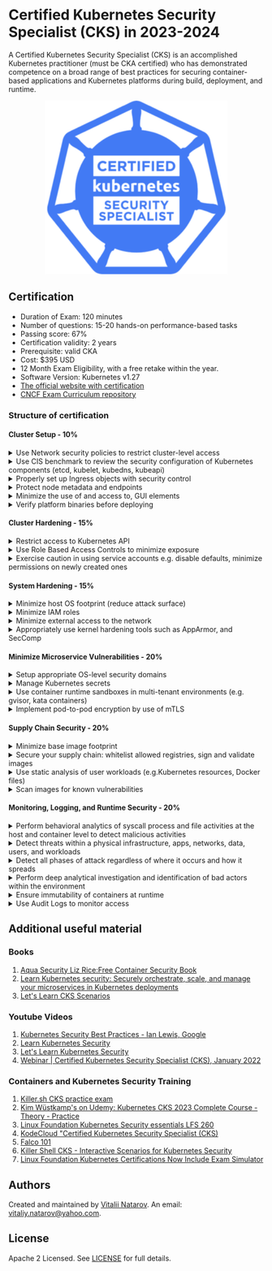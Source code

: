 # Certified Kubernetes Security Specialist (CKS) in 2023-2024


A Certified Kubernetes Security Specialist (CKS) is an accomplished Kubernetes practitioner (must be CKA certified) who has demonstrated competence on a broad range of best practices for securing container-based applications and Kubernetes platforms during build, deployment, and runtime.

<p align="center">
  <img width="360" src="kubernetes-security-specialist-logo-300x285.png">
</p>

## Certification

- Duration of Exam: 120 minutes
- Number of questions: 15-20 hands-on performance-based tasks
- Passing score: 67%
- Certification validity: 2 years
- Prerequisite: valid CKA
- Cost: $395 USD
- 12 Month Exam Eligibility, with a free retake within the year.
- Software Version: Kubernetes v1.27
- [The official website with certification](https://training.linuxfoundation.org/certification/certified-kubernetes-security-specialist)
- [CNCF Exam Curriculum repository ](https://github.com/cncf/curriculum/)

### Structure of certification

#### Cluster Setup - 10%
<details>
	<summary> 
		Use Network security policies to restrict cluster-level access 
	</summary>
	
	1. https://kubernetes.io/docs/concepts/services-networking/network-policies/
	
	2. https://github.com/ahmetb/kubernetes-network-policy-recipes
 
	3. https://reuvenharrison.medium.com/an-introduction-to-kubernetes-network-policies-for-security-people-ba92dd4c809d
 
	4. https://github.com/Tufin/test-network-policies/tree/master
 
</details>

<details>
	<summary> 
		Use CIS benchmark to review the security configuration of Kubernetes components (etcd, kubelet, kubedns, kubeapi)
	</summary>
	
	1. https://www.cisecurity.org/benchmark/kubernetes
 	2. https://github.com/aquasecurity/kube-bench
 
</details>

<details>
	<summary> 
		Properly set up Ingress objects with security control
	</summary>
	
	1. https://kubernetes.io/docs/concepts/services-networking/ingress
 	2. https://kubernetes.io/docs/concepts/services-networking/ingress/#tls
 
</details>

<details>
	<summary> 
		Protect node metadata and endpoints
	</summary>
	
	1. https://kubernetes.io/docs/tasks/administer-cluster/securing-a-cluster/#restricting-cloud-metadata-api-access
 	2. https://kubernetes.io/docs/reference/access-authn-authz/kubelet-authn-authz/
  	3. https://kubernetes.io/docs/concepts/services-networking/network-policies/
 
</details>

<details>
	<summary> 
		Minimize the use of and access to, GUI elements
	</summary>
	
	1. https://kubernetes.io/docs/tasks/access-application-cluster/web-ui-dashboard/#accessing-the-dashboard-ui
 	2. https://blog.heptio.com/on-securing-the-kubernetes-dashboard-16b09b1b7aca
 
</details>

<details>
	<summary> 
		Verify platform binaries before deploying 
	</summary>
	
	1. sha256sum tmp.txt and diff with another SHA SUM.
 
</details>

#### Cluster Hardening - 15%
<details>
	<summary> 
		Restrict access to Kubernetes API
	</summary>
	
	1. https://kubernetes.io/docs/concepts/security/controlling-access/
 	2. https://kubernetes.io/docs/reference/access-authn-authz/authentication/#anonymous-requests
  	3. https://kubernetes.io/docs/concepts/security/controlling-access/#api-server-ports-and-ips
   	4. https://kubernetes.io/docs/reference/access-authn-authz/certificate-signing-requests/#normal-user
    	5. https://kubernetes.io/docs/concepts/cluster-administration/certificates/
 
</details>

<details>
	<summary> 
		Use Role Based Access Controls to minimize exposure
	</summary>
	
	1. https://kubernetes.io/docs/reference/access-authn-authz/rbac/
 	2. https://rbac.dev/
  	3. https://docs.bitnami.com/tutorials/simplify-kubernetes-resource-access-rbac-impersonation/
   	4. https://github.com/David-VTUK/CKA-StudyGuide/blob/master/RevisionTopics/01-Cluster%20Architcture%2C%20Installation%20and%20Configuration.md
 
</details>

<details>
	<summary> 
		Exercise caution in using service accounts e.g. disable defaults, minimize permissions on newly created ones
	</summary>
	
	1. https://kubernetes.io/docs/tasks/configure-pod-container/configure-service-account/#use-the-default-service-account-to-access-the-api-server
 	2. https://kubernetes.io/docs/reference/access-authn-authz/service-accounts-admin/
  	3. https://kubernetes.io/docs/tasks/configure-pod-container/configure-service-account/
   	4. https://kubernetes.io/docs/reference/access-authn-authz/authorization/#authorization-modules
    	5. https://kubernetes.io/docs/reference/access-authn-authz/rbac/#default-roles-and-role-bindings

	Update Kubernetes frequently:
 	1. https://kubernetes.io/docs/reference/setup-tools/kubeadm/kubeadm-upgrade/
  	2. https://kubernetes.io/docs/tasks/administer-cluster/kubeadm/kubeadm-upgrade/
 
</details>
	

#### System Hardening - 15%
<details>
	<summary> 
		Minimize host OS footprint (reduce attack surface)
	</summary>
	
	1. https://kubernetes.io/docs/tasks/administer-cluster/securing-a-cluster/#preventing-containers-from-loading-unwanted-kernel-modules
 
</details>

<details>
	<summary> 
		Minimize IAM roles
	</summary>
	
	1. https://kubernetes.io/docs/reference/access-authn-authz/authentication/
 
</details>

<details>
	<summary> 
		Minimize external access to the network
	</summary>
	
	1. https://kubernetes.io/docs/concepts/services-networking/network-policies/
 
</details>

<details>
	<summary> 
		Appropriately use kernel hardening tools such as AppArmor, and SecComp
	</summary>
	
	1. https://kubernetes.io/docs/concepts/security/pod-security-admission/
 	2. AppArmor:
  		- https://kubernetes.io/docs/tutorials/security/apparmor/
    		- https://gitlab.com/apparmor/apparmor/-/wikis/Documentation
    	3. SecComp:
     		- https://kubernetes.io/docs/tutorials/security/seccomp/
       	4. https://cdn2.hubspot.net/hubfs/1665891/Assets/Container%20Security%20by%20Liz%20Rice%20-%20OReilly%20Apr%202020.pdf?utm_medium=email&_hsmi=85733108&_hsenc=p2ANqtz--tQO3LhW0VqGNthE1dZqnfki1pYhEq-I_LU87M03pmQlvhXhA1lO4jO3vLjN4NtcbEiFyIL2lEBlzzMHe96VPXERZryw&utm_content=85733108&utm_source=hs_automation
 
</details>


#### Minimize Microservice Vulnerabilities - 20%
<details>
	<summary> 
		Setup appropriate OS-level security domains
	</summary>
	
	1. PSP: 
		- https://kubernetes.io/docs/concepts/policy/pod-security-policy/
		
	2. OPA: 
		- https://kubernetes.io/blog/2019/08/06/opa-gatekeeper-policy-and-governance-for-kubernetes/
		- https://www.openpolicyagent.org/docs/latest/kubernetes-primer/

	3. Security Context: 
		- https://kubernetes.io/docs/tasks/configure-pod-container/security-context/
		- https://sysdig.com/blog/kubernetes-security-psp-network-policy/
 
</details>

<details>
	<summary> 
		Manage Kubernetes secrets
	</summary>
	
	1. https://kubernetes.io/docs/concepts/configuration/secret/
 	2. https://kubernetes.io/docs/tasks/administer-cluster/encrypt-data/
 
</details>

<details>
	<summary> 
		Use container runtime sandboxes in multi-tenant environments (e.g. gvisor, kata containers)
	</summary>
	
	1. Runtime: 
		- https://kubernetes.io/docs/concepts/containers/runtime-class/
		- https://github.com/kubernetes/enhancements/blob/5dcf841b85f49aa8290529f1957ab8bc33f8b855/keps/sig-node/585-runtime-class/README.md#examples
		- https://github.com/kubernetes/enhancements/blob/master/keps/sig-node/585-runtime-class/README.md#examples

	2. gVisor: 
		- https://gvisor.dev/docs/user_guide/install/

</details>

<details>
	<summary> 
		Implement pod-to-pod encryption by use of mTLS
	</summary>
	
	1. mTLS:
 		- https://kubernetes.io/docs/tasks/tls/managing-tls-in-a-cluster/
 		- https://www.istioworkshop.io/11-security/01-mtls/
   	2. Istio: 
		- https://developer.ibm.com/technologies/containers/tutorials/istio-security-mtls/
	
	3. Linkerd: 
		- https://linkerd.io/2/features/automatic-mtls/
 
</details>

#### Supply Chain Security - 20% 
<details>
	<summary> 
		Minimize base image footprint 
	</summary>
	
	1. https://cloud.google.com/blog/products/containers-kubernetes/7-best-practices-for-building-containers
	2. https://learnk8s.io/blog/smaller-docker-images
	3. https://cloud.google.com/blog/products/containers-kubernetes/kubernetes-best-practices-how-and-why-to-build-small-container-images
	4. https://cloud.google.com/architecture/best-practices-for-building-containers#build-the-smallest-image-possible
	5. https://docs.docker.com/build/building/multi-stage/
	6. https://hackernoon.com/tips-to-reduce-docker-image-sizes-876095da3b34
 
</details>

<details>
	<summary> 
		Secure your supply chain: whitelist allowed registries, sign and validate images
	</summary>
	
	1. https://kubernetes.io/docs/reference/access-authn-authz/admission-controllers/#imagepolicywebhook
 	2. https://kubernetes.io/blog/2019/03/21/a-guide-to-kubernetes-admission-controllers/#why-do-i-need-admission-controllers
	3. https://kubernetes.io/docs/reference/access-authn-authz/admission-controllers/
	4. https://kubernetes.io/docs/reference/access-authn-authz/extensible-admission-controllers/
	5. https://kubernetes.io/blog/2019/03/21/a-guide-to-kubernetes-admission-controllers/
 
</details>

<details>
	<summary> 
		Use static analysis of user workloads (e.g.Kubernetes resources, Docker files)
	</summary>
	
	1. statically analyse:
 		- https://kubernetes.io/blog/2018/07/18/11-ways-not-to-get-hacked/#7-statically-analyse-yaml
	2. kubehunter: 
		- https://github.com/aquasecurity/kube-hunter

	3. kubesec: 
		- https://kubesec.io/

	4. trivy:
		- https://github.com/aquasecurity/trivy

	5. checkov:
		- https://bridgecrew.io/blog/kubernetes-static-code-analysis-with-checkov/

	6. clair:
		- https://github.com/quay/clair

	7. kube-score:
		- https://kube-score.com/
 
</details>

<details>
	<summary> 
		Scan images for known vulnerabilities 
	</summary>
	
	1. scan images and run ids:
 		- https://kubernetes.io/blog/2018/07/18/11-ways-not-to-get-hacked/#10-scan-images-and-run-ids
   	2. anchore:
		- https://github.com/anchore/anchore-cli#command-line-examples

	3. trivy:
		- https://github.com/aquasecurity/trivy
 
</details>

#### Monitoring, Logging, and Runtime Security - 20% 
<details>
	<summary> 
		Perform behavioral analytics of syscall process and file activities at the host and container level to detect malicious activities
	</summary>
	
	1. https://kubernetes.io/docs/tutorials/security/seccomp/
	2. https://sysdig.com/blog/how-to-detect-kubernetes-vulnerability-cve-2019-11246-using-falco/
	3. https://learn.sysdig.com/falco-101
	4. https://github.com/falcosecurity/charts/tree/master/falco
	5. https://github.com/falcosecurity/charts
	6. https://falco.org/blog/detect-cve-2020-8557/
 
</details>

<details>
	<summary> 
		Detect threats within a physical infrastructure, apps, networks, data, users, and workloads
	</summary>
	
	1. https://www.cncf.io/blog/2020/08/07/common-kubernetes-config-security-threats/
	2. https://www.trendmicro.com/vinfo/us/security/news/virtualization-and-cloud/guidance-on-kubernetes-threat-modeling
	3. https://www.microsoft.com/en-us/security/blog/2020/04/02/attack-matrix-kubernetes/
 
</details>

<details>
	<summary> 
		Detect all phases of attack regardless of where it occurs and how it spreads
	</summary>
	
	1. https://www.microsoft.com/en-us/security/blog/2020/04/02/attack-matrix-kubernetes/
	2. https://sysdig.com/blog/mitre-attck-framework-for-container-runtime-security-with-sysdig-falco/
	3. https://www.cncf.io/online-programs/mitigating-kubernetes-attacks/
	4. https://www.optiv.com/insights/source-zero/blog/anatomy-kubernetes-attack-how-untrusted-docker-images-fail-us
	5. https://www.microsoft.com/en-us/security/blog/2020/04/02/attack-matrix-kubernetes/
	6. https://sysdig.com/blog/mitre-attck-framework-for-container-runtime-security-with-sysdig-falco/
	7. https://www.youtube.com/watch?v=HWv8ZKLCawM&ab_channel=CNCF%5BCloudNativeComputingFoundation%5D
 
</details>

<details>
	<summary> 
		Perform deep analytical investigation and identification of bad actors within the environment
	</summary>
	
	1. https://docs.sysdig.com/en/
	2. https://kubernetes.io/blog/2015/11/monitoring-kubernetes-with-sysdig/
	3. https://www.youtube.com/watch?v=VEFaGjfjfyc&ab_channel=Sysdig
	4. https://www.redhat.com/en/topics/containers/kubernetes-security
 
</details>

<details>
	<summary> 
		Ensure immutability of containers at runtime
	</summary>
	
	1. https://kubernetes.io/blog/2018/03/principles-of-container-app-design/
	2. https://access.redhat.com/documentation/en-us/red_hat_enterprise_linux_atomic_host/7/html/container_security_guide/keeping_containers_fresh_and_updateable#leveraging_kubernetes_and_openshift_to_ensure_that_containers_are_immutable
	3. https://medium.com/sroze/why-i-think-we-should-all-use-immutable-docker-images-9f4fdcb5212f
	4. https://techbeacon.com/enterprise-it/immutable-infrastructure-your-systems-can-rise-dead
	5. ? Falco: https://falco.org/docs/
	6. ? Sysdig: https://docs.sysdig.com/
 
</details>

<details>
	<summary> 
		Use Audit Logs to monitor access
	</summary>
	
	1. https://kubernetes.io/docs/tasks/debug/debug-cluster/audit/
	2. https://docs.sysdig.com/en/docs/sysdig-secure/secure-events/kubernetes-audit-logging/
	3. https://www.datadoghq.com/blog/monitor-kubernetes-audit-logs/
 
</details>


## Additional useful material

### Books

1. [Aqua Security Liz Rice:Free Container Security Book](https://info.aquasec.com/container-security-book)
1. [Learn Kubernetes security: Securely orchestrate, scale, and manage your microservices in Kubernetes deployments](https://www.amazon.com/Learn-Kubernetes-Security-orchestrate-microservices/dp/1839216506)
1. [Let's Learn CKS Scenarios](https://gumroad.com/l/cksbook)

### Youtube Videos

1. [Kubernetes Security Best Practices - Ian Lewis, Google](https://youtu.be/wqsUfvRyYpw)
2. [Learn Kubernetes Security](https://www.youtube.com/playlist?list=PLeLcvrwLe1859Rje9gHrD1KEp4y5OXApB)
3. [Let's Learn Kubernetes Security](https://youtu.be/VjlvS-qiz_U)
4. [Webinar | Certified Kubernetes Security Specialist (CKS), January 2022](https://youtu.be/Qqoe-PbuQcs)

### Containers and Kubernetes Security Training

1. [Killer.sh CKS practice exam](https://killer.sh/cks)
2. [Kim Wüstkamp's on Udemy: Kubernetes CKS 2023 Complete Course - Theory - Practice](https://www.udemy.com/course/certified-kubernetes-security-specialist/)
3. [Linux Foundation Kubernetes Security essentials LFS 260](https://training.linuxfoundation.org/training/kubernetes-security-essentials-lfs260/)
4. [KodeCloud "Certified Kubernetes Security Specialist (CKS)](https://kodekloud.com/courses/certified-kubernetes-security-specialist-cks/)
5. [Falco 101](https://learn.sysdig.com/falco-101)
6. [Killer Shell CKS - Interactive Scenarios for Kubernetes Security](https://killercoda.com/killer-shell-cks)
7. [Linux Foundation Kubernetes Certifications Now Include Exam Simulator](https://training.linuxfoundation.org/announcements/linux-foundation-kubernetes-certifications-now-include-exam-simulator)


## Authors

Created and maintained by [Vitalii Natarov](https://github.com/SebastianUA). An email: [vitaliy.natarov@yahoo.com](vitaliy.natarov@yahoo.com).

## License
Apache 2 Licensed. See [LICENSE](https://github.com/SebastianUA/Certified-Kubernetes-Security-Specialist/blob/main/LICENSE) for full details.
